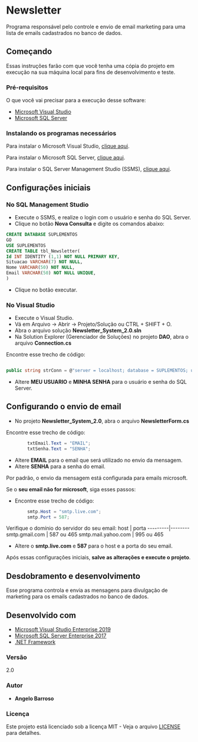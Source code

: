 #   Newsletter
Programa responsável pelo controle e envio de email marketing para uma lista de emails cadastrados no banco de dados.

## Começando
Essas instruções farão com que você tenha uma cópia do projeto em execução na sua máquina local para fins de desenvolvimento e teste.
### Pré-requisitos
O que você vai precisar para a execução desse software:

* [Microsoft Visual Studio](https://www.visualstudio.microsoft.com)
* [Microsoft SQL Server](https://www.microsoft.com/en-us/sql-server/sql-server-downloads)

### Instalando os programas necessários
Para instalar o Microsoft Visual Studio, [clique aqui](https://docs.microsoft.com/en-us/visualstudio/install/install-visual-studio?view=vs-2019).

Para instalar o Microsoft SQL Server, [clique aqui](https://docs.microsoft.com/en-us/sql/database-engine/install-windows/install-sql-server?view=sql-server-ver15).

Para instalar o SQL Server Management Studio (SSMS), [clique aqui](https://docs.microsoft.com/en-us/sql/ssms/download-sql-server-management-studio-ssms?view=sql-server-ver15).

## Configurações iniciais

### No SQL Management Studio
* Execute o SSMS, e realize o login com o usuário e senha do SQL Server.
* Clique no botão **Nova Consulta** e digite os comandos abaixo:
```SQL
CREATE DATABASE SUPLEMENTOS
GO
USE SUPLEMENTOS
CREATE TABLE tbl_Newsletter(
Id INT IDENTITY (1,1) NOT NULL PRIMARY KEY,
Situacao VARCHAR(7) NOT NULL,
Nome VARCHAR(50) NOT NULL,
Email VARCHAR(50) NOT NULL UNIQUE,
)
```
* Clique no botão executar.
### No Visual Studio
* Execute o Visual Studio.
* Vá em Arquivo -> Abrir -> Projeto/Solução ou CTRL + SHIFT + O.
* Abra o arquivo solução **Newsletter_System_2.0.sln**
* Na Solution Explorer (Gerenciador de Soluções) no projeto **DAO**, abra o arquivo **Connection.cs**

Encontre esse trecho de código:
```c#

public string strConn = @"server = localhost; database = SUPLEMENTOS; user = MEU USUARIO; password = MINHA SENHA; MultipleActiveResultSets=True";

```
 * Altere **MEU USUARIO** e **MINHA SENHA** para o usuário e senha do SQL Server.
## Configurando o envio de email
 * No projeto **Newsletter_System_2.0**, abra o arquivo **NewsletterForm.cs**

Encontre esse trecho de código:
```c#
        txtEmail.Text = "EMAIL";
        txtSenha.Text = "SENHA";
```
 * Altere **EMAIL** para o email que será utilizado no envio da mensagem.
 * Altere **SENHA** para a senha do email.
 
Por padrão, o envio da mensagem está configurada para emails microsoft.

Se o **seu email não for microsoft**, siga esses passos:
* Encontre esse trecho de código:
```c#
        smtp.Host = "smtp.live.com";
        smtp.Port = 587;
```
Verifique o domínio do servidor do seu email:
host | porta
---------|--------
smtp.gmail.com | 587 ou 465
smtp.mail.yahoo.com | 995 ou 465

* Altere o **smtp.live.com** e **587** para o host e a porta do seu email.

Após essas configurações iniciais, **salve as alterações e execute o projeto**.

## Desdobramento e desenvolvimento
Esse programa controla e envia as mensagens para divulgação de marketing para os emails cadastrados no banco de dados.

## Desenvolvido com
* [Microsoft Visual Studio Enterprise 2019](https://visualstudio.microsoft.com/pt-br/vs/enterprise/)
* [Microsoft SQL Server Enterprise 2017](https://www.microsoft.com/en-us/sql-server/sql-server-2016)
* [.NET Framework](https://dotnet.microsoft.com)

### Versão
2.0

### Autor
* **Angelo Barroso**

### Licença
Este projeto está licenciado sob a licença MIT - Veja o arquivo [LICENSE](LICENSE) para detalhes.
